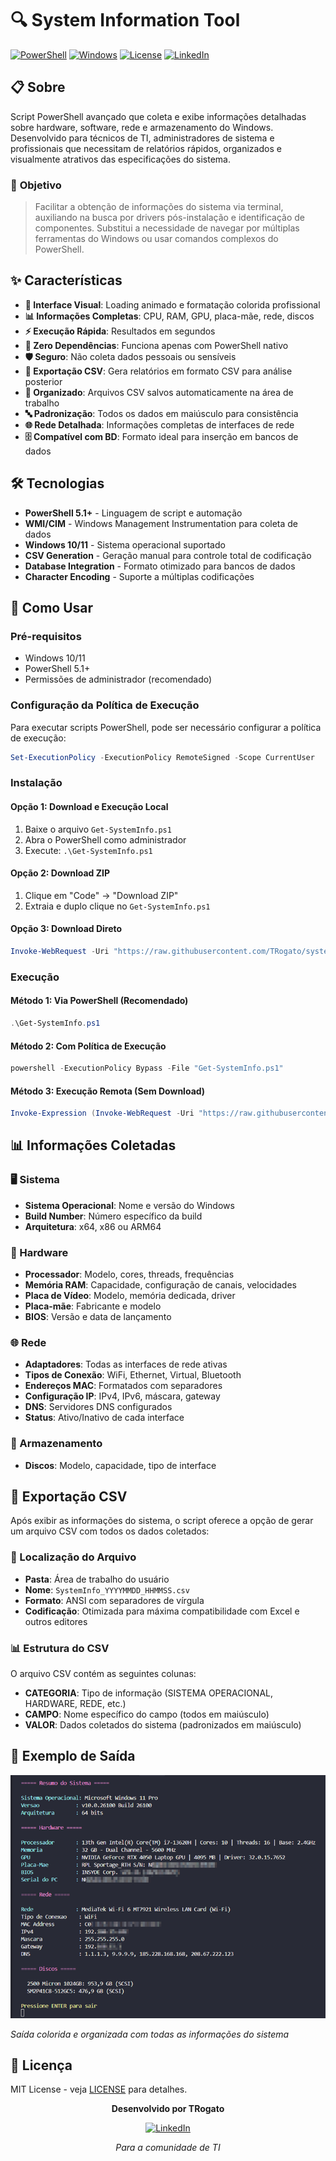 # 🔍 System Information Tool

[![PowerShell](https://img.shields.io/badge/PowerShell-5.1+-blue.svg)](https://docs.microsoft.com/en-us/powershell/)
[![Windows](https://img.shields.io/badge/Windows-10%2F11-green.svg)](https://www.microsoft.com/windows)
[![License](https://img.shields.io/badge/License-MIT-yellow.svg)](LICENSE)
[![LinkedIn](https://img.shields.io/badge/LinkedIn-TRogato-blue.svg)](https://www.linkedin.com/in/tiago-rogato-da-silveira-095563b6/)

## 📋 Sobre

Script PowerShell avançado que coleta e exibe informações detalhadas sobre hardware, software, rede e armazenamento do Windows. Desenvolvido para técnicos de TI, administradores de sistema e profissionais que necessitam de relatórios rápidos, organizados e visualmente atrativos das especificações do sistema.

### 🎯 **Objetivo**

>Facilitar a obtenção de informações do sistema via terminal, auxiliando na busca por drivers pós-instalação e identificação de componentes. Substitui a necessidade de navegar por múltiplas ferramentas do Windows ou usar comandos complexos do PowerShell.

## ✨ Características

- **🎨 Interface Visual**: Loading animado e formatação colorida profissional
- **📊 Informações Completas**: CPU, RAM, GPU, placa-mãe, rede, discos
- **⚡ Execução Rápida**: Resultados em segundos
- **🔧 Zero Dependências**: Funciona apenas com PowerShell nativo
- **🛡️ Seguro**: Não coleta dados pessoais ou sensíveis
- **📄 Exportação CSV**: Gera relatórios em formato CSV para análise posterior
- **📁 Organizado**: Arquivos CSV salvos automaticamente na área de trabalho
- **🔤 Padronização**: Todos os dados em maiúsculo para consistência
- **🌐 Rede Detalhada**: Informações completas de interfaces de rede
- **🗄️ Compatível com BD**: Formato ideal para inserção em bancos de dados

## 🛠️ Tecnologias

- **PowerShell 5.1+** - Linguagem de script e automação
- **WMI/CIM** - Windows Management Instrumentation para coleta de dados
- **Windows 10/11** - Sistema operacional suportado
- **CSV Generation** - Geração manual para controle total de codificação
- **Database Integration** - Formato otimizado para bancos de dados
- **Character Encoding** - Suporte a múltiplas codificações

## 🚀 Como Usar

### Pré-requisitos
- Windows 10/11
- PowerShell 5.1+
- Permissões de administrador (recomendado)

### Configuração da Política de Execução
Para executar scripts PowerShell, pode ser necessário configurar a política de execução:
```powershell
Set-ExecutionPolicy -ExecutionPolicy RemoteSigned -Scope CurrentUser
```

### Instalação

#### Opção 1: Download e Execução Local
1. Baixe o arquivo `Get-SystemInfo.ps1`
2. Abra o PowerShell como administrador
3. Execute: `.\Get-SystemInfo.ps1`

#### Opção 2: Download ZIP
1. Clique em "Code" → "Download ZIP"
2. Extraia e duplo clique no `Get-SystemInfo.ps1`

#### Opção 3: Download Direto
```powershell
Invoke-WebRequest -Uri "https://raw.githubusercontent.com/TRogato/system-info-tool/main/Get-SystemInfo.ps1" -OutFile "Get-SystemInfo.ps1"
```

### Execução

#### Método 1: Via PowerShell (Recomendado)
```powershell
.\Get-SystemInfo.ps1
```

#### Método 2: Com Política de Execução
```powershell
powershell -ExecutionPolicy Bypass -File "Get-SystemInfo.ps1"
```

#### Método 3: Execução Remota (Sem Download)
```powershell
Invoke-Expression (Invoke-WebRequest -Uri "https://raw.githubusercontent.com/TRogato/system-info-tool/main/Get-SystemInfo.ps1" -UseBasicParsing).Content
```

## 📊 Informações Coletadas

### 🖥️ Sistema
- **Sistema Operacional**: Nome e versão do Windows
- **Build Number**: Número específico da build
- **Arquitetura**: x64, x86 ou ARM64

### 🔧 Hardware
- **Processador**: Modelo, cores, threads, frequências
- **Memória RAM**: Capacidade, configuração de canais, velocidades
- **Placa de Vídeo**: Modelo, memória dedicada, driver
- **Placa-mãe**: Fabricante e modelo
- **BIOS**: Versão e data de lançamento

### 🌐 Rede
- **Adaptadores**: Todas as interfaces de rede ativas
- **Tipos de Conexão**: WiFi, Ethernet, Virtual, Bluetooth
- **Endereços MAC**: Formatados com separadores
- **Configuração IP**: IPv4, IPv6, máscara, gateway
- **DNS**: Servidores DNS configurados
- **Status**: Ativo/Inativo de cada interface

### 💾 Armazenamento
- **Discos**: Modelo, capacidade, tipo de interface

## 📄 Exportação CSV

Após exibir as informações do sistema, o script oferece a opção de gerar um arquivo CSV com todos os dados coletados:

### 📁 Localização do Arquivo
- **Pasta**: Área de trabalho do usuário
- **Nome**: `SystemInfo_YYYYMMDD_HHMMSS.csv`
- **Formato**: ANSI com separadores de vírgula
- **Codificação**: Otimizada para máxima compatibilidade com Excel e outros editores

### 📊 Estrutura do CSV
O arquivo CSV contém as seguintes colunas:
- **CATEGORIA**: Tipo de informação (SISTEMA OPERACIONAL, HARDWARE, REDE, etc.)
- **CAMPO**: Nome específico do campo (todos em maiúsculo)
- **VALOR**: Dados coletados do sistema (padronizados em maiúsculo)


## 🎨 Exemplo de Saída

![Screenshot do Terminal](assets/informacoes.png)

*Saída colorida e organizada com todas as informações do sistema*

## 📝 Licença

MIT License - veja [LICENSE](LICENSE) para detalhes.



<div align="center">

**Desenvolvido por TRogato**

[![LinkedIn](https://img.shields.io/badge/LinkedIn-TRogato-blue.svg)](https://www.linkedin.com/in/tiago-rogato-da-silveira-095563b6/)

*Para a comunidade de TI*

</div> 
